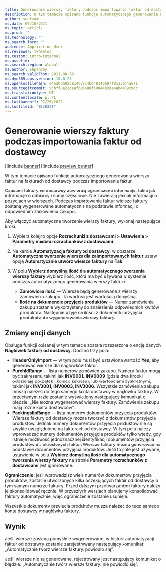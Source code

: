 ```yaml
---
title: Generowanie wierszy faktury podczas importowania faktur od dostawcy
description: W tym temacie opisano funkcje automatycznego generowania wierszy faktur na fakturach od dostawcy podczas importowania faktur.
author: sunfzam
ms.date: 09/10/2021
ms.topic: article
ms.prod: ''
ms.technology: ''
ms.search.form: ''
audience: Application User
ms.reviewer: twheeloc
ms.custom: intro-internal
ms.assetid: ''
ms.search.region: Global
ms.author: shpandey
ms.search.validFrom: 2021-08-30
ms.dyn365.ops.version: 10.0.23
ms.openlocfilehash: e452bda02c814b78c4bb48140b07f0113ab4a571
ms.sourcegitcommit: 9cbff8a2cdeaf606488fb0044b3de4ab4409c9dc
ms.translationtype: HT
ms.contentlocale: pl-PL
ms.lasthandoff: 02/26/2022
ms.locfileid: "8358321"
---
```

# <a name="generate-invoice-lines-when-you-import-vendor-invoices"></a>Generowanie wierszy faktury podczas importowania faktur od dostawcy

[!include [banner](../includes/banner.md)]
[!include [preview banner](../includes/preview-banner.md)]

W tym temacie opisano funkcje automatycznego generowania wierszy faktur na fakturach od dostawcy podczas importowania faktur.

Czasami faktury od dostawcy zawierają ograniczone informacje, takie jak informacje o odbiorcy i sumy częściowe. Nie zawierają jednak informacji o pozycjach w wierszach. Podczas importowania faktur wiersze faktury zostaną wygenerowane automatycznie na podstawie informacji o odpowiednim zamówieniu zakupu.

Aby włączyć automatyczne tworzenie wierszy faktury, wykonaj następujące kroki.

1.  Wybierz kolejno opcje **Rozrachunki z dostawcami \> Ustawienia \> Parametry modułu rozrachunków z dostawcami**.
2.  Na karcie **Automatyzacja faktury od dostawcy**, w obszarze **Automatyczne tworzenie wiersza dla zaimportowanych faktur** ustaw opcję **Automatycznie utwórz wiersze faktury** na **Tak**. 
4.  W polu **Wybierz domyślną ilość dla automatycznego tworzenia wierszy faktury** wybierz ilość, która ma być używana w systemie podczas automatycznego generowania wierszy faktury:

    - **Zamówiona ilość** — Wiersze będą generowane z wierszy zamówienia zakupu. Ta wartość jest wartością domyślną.
    - **Ilość na dokumencie przyjęcia produktów** — Numer zamówienia zakupu zostanie wykorzystany do znalezienia odpowiednich kwitów produktów. Następnie użyje on ilości z dokumentu przyjęcia produktów do wygenerowania wierszy faktury.

## <a name="data-entity-changes"></a>Zmiany encji danych

Obsługa funkcji opisanej w tym temacie została rozszerzona o encję danych **Nagłówek faktury od dostawcy**. Dodano trzy pola:

- **HeaderOnlyImport** — w tym polu musi być ustawiona wartość **Yes**, aby generować wiersze dla nagłówków faktur.
- **PurchIdRange** — lista numerów zamówień zakupu. Numery faktur mogą być zakresami, takimi jak **INV0001..INV0009** (gdzie dwa kropki oddzielają początek i koniec zakresu), lub wartościami dyskretnymi, takimi jak **INV0001, INV0003, INV0006**. Wszystkie zamówienia zakupu muszą należeć do tego samego konta dostawcy w nagłówku faktury. W przeciwnym razie zostanie wyświetlony następujący komunikat o błędzie: „Nie można wygenerować wierszy faktury. Zamówienia zakupu mają różne konta dostawców”.
- **PackingslipRange** — lista numerów dokumentów przyjęcia produktów. Wiersze faktury od dostawcy można tworzyć z dokumentów przyjęcia produktów. Jednak numery dokumentów przyjęcia produktów nie są zwykle uwzględnione na fakturach od dostawcy. W tym polu należy wprowadzać numery dokumentów przyjęcia produktów tylko wtedy, gdy istnieje możliwość jednoznacznej identyfikacji dokumentów przyjęcia produktów dla określonych faktur. Wiersze faktury można generować na podstawie dokumentów przyjęcia produktów. Jeśli to pole jest używane, ustawienie w polu **Wybierz domyślną ilość dla automatycznego tworzenia wierszy faktury** na stronie **Parametry rozrachunków z dostawcami** jest ignorowane. 

**Ograniczenie:** jeśli wprowadzisz wiele numerów dokumentów przyjęcia produktów, zostanie utworzonych kilka oczekujących faktur od dostawcy o tym samym numerze faktury. Przed dalszym przetwarzaniem faktury należy je skonsolidować ręcznie. W przyszłych wersjach planujemy konsolidować faktury automatycznie, więc ograniczenie zostanie usunięte.

Wszystkie dokumenty przyjęcia produktów muszą należeć do tego samego konta dostawcy w nagłówku faktury.

## <a name="result"></a>Wynik

Jeśli wiersze zostaną pomyślnie wygenerowane, w historii automatyzacji faktur od dostawcy zostanie zarejestrowany następujący komunikat: „Automatycznie twórz wiersze faktury: powiodło się”.

Jeśli wiersze nie są generowane, rejestrowany jest następujący komunikat o błędzie: „Automatycznie twórz wiersze faktury: nie powiodło się”.
